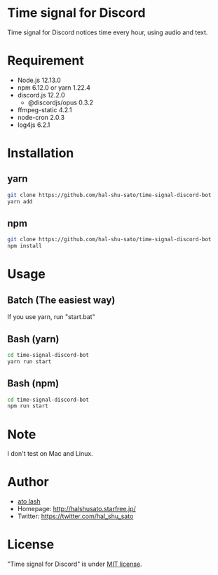 # Time signal for Discord

Time signal for Discord notices time every hour, using audio and text.

# Requirement

- Node.js 12.13.0
- npm 6.12.0 or yarn 1.22.4
- discord.js 12.2.0
  - @discordjs/opus 0.3.2
- ffmpeg-static 4.2.1
- node-cron 2.0.3
- log4js 6.2.1

# Installation

## yarn

```bash
git clone https://github.com/hal-shu-sato/time-signal-discord-bot
yarn add
```

## npm

```bash
git clone https://github.com/hal-shu-sato/time-signal-discord-bot
npm install
```

# Usage

## Batch (The easiest way)

If you use yarn, run "start.bat"

## Bash (yarn)

```bash
cd time-signal-discord-bot
yarn run start
```

## Bash (npm)

```bash
cd time-signal-discord-bot
npm run start
```

# Note

I don't test on Mac and Linux.

# Author

- [ato lash](https://github.com/hal-shu-sato)
- Homepage: http://halshusato.starfree.jp/
- Twitter: https://twitter.com/hal_shu_sato

# License

"Time signal for Discord" is under [MIT license](https://github.com/hal-shu-sato/time-signal-discord-bot/blob/master/LICENSE).
